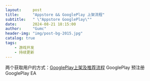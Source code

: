 ```yaml
---
layout:     post
title:      "Appstore && GooglePlay 上架流程"
subtitle:   " \"Appstore GooglePlay\""
date:       2024-08-21 18:15:00
author:     "Gumc"
header-img: "img/post-bg-2015.jpg"
catalog: true
tags:
    - 游戏开发
    - 持续更新
---
```



两个获取用户的方式：[GooglePlay上架及推荐流程](https://www.youtube.com/watch?v=uJCXs4Hvdrc&list=PL4ykYQuQMeWXwmaNkKebDbw6mlSD9ohS5&index=5)
GooglePlay 预注册
GooglePlay EA
